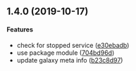 <a name="1.4.0"></a>
## 1.4.0 (2019-10-17)


#### Features

*   check for stopped service ([e30ebadb](https://github.com/weareinteractive/ansible-ntp/commit/e30ebadbb4c41525681a2013f0549f6d411ee6ff))
*   use package module ([704bd96d](https://github.com/weareinteractive/ansible-ntp/commit/704bd96d31f6103a3c110d440f28edc2245bb160))
*   update galaxy meta info ([b23c8d97](https://github.com/weareinteractive/ansible-ntp/commit/b23c8d97497a4bccbd796e61df18930b587e9368))



